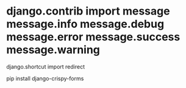 django.contrib import message
message.info
message.debug
message.error
message.success
message.warning
=========================
django.shortcut import redirect

pip install django-crispy-forms
